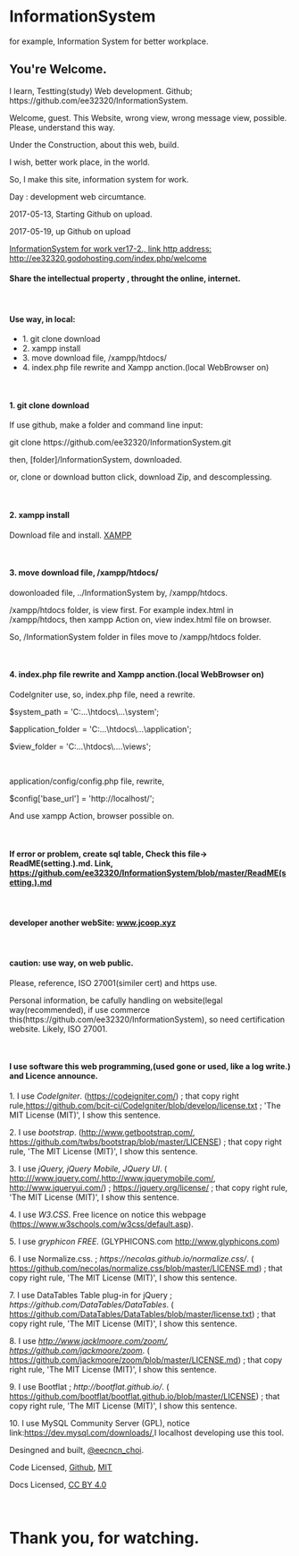 # InformationSystem
for example, Information System for better workplace.

<h2>You're Welcome.</h2>
<p>I learn, Testting(study) Web development. Github; https://github.com/ee32320/InformationSystem.</p>
<p></p>
<p>Welcome, guest. This Website, wrong view, wrong message view, possible. Please, understand this way.</p>
<p>Under the Construction, about this web, build.</p>
<p>I wish, better work place, in the world.</p>
<p>So, I make this site, information system for work.</p>
<p>Day : development web circumtance.</p>
<p>2017-05-13, Starting Github on upload.</p>
<p>2017-05-19, up Github on upload</p>
<a href="http://ee32320.godohosting.com/index.php/welcome">InformationSystem for work ver17-2., link http address: http://ee32320.godohosting.com/index.php/welcome</a>
<h4>Share the intellectual property , throught the online, internet.</h4>
<br/>

<h4>Use way, in local:</h4>
<ul>
<li>1. git clone download</li>
<li>2. xampp install</li>
<li>3. move download file, /xampp/htdocs/</li>
<li>4. index.php file rewrite and Xampp anction.(local WebBrowser on)</li>
</ul>
<br/>
<h4>1. git clone download</h4>
<p>If use github, make a folder and command line input: </p>
<p>git clone https://github.com/ee32320/InformationSystem.git</p>
<p>then, [folder]/InformationSystem, downloaded.</p>
<p> or, clone or download button click, download Zip, and descomplessing.</p>
<br/>
<h4>2. xampp install</h4>
<p>Download file and install. <a href="https://www.apachefriends.org/index.html">XAMPP</a></p>
<br/>
<h4>3. move download file, /xampp/htdocs/</h4>
<p>dowonloaded file, ../InformationSystem by, /xampp/htdocs. </p>
<p>/xampp/htdocs folder, is view first. For example index.html in /xampp/htdocs, then xampp Action on, view index.html file on browser.</p>
<p>So, /InformationSystem folder in files move to /xampp/htdocs folder.</p>
<br/>
<h4>4. index.php file rewrite and Xampp anction.(local WebBrowser on)</h4>
<p>CodeIgniter use, so, index.php file, need a rewrite.</p>
<p>$system_path = 'C:...\htdocs\...\system';</p>
<p>$application_folder = 'C:...\htdocs\...\application';</p>
<p>$view_folder = 'C:...\htdocs\....\views';</p>
<br/>
<p>application/config/config.php file, rewrite,</p> 
<p>$config['base_url'] = 'http://localhost/';</p>
<p>And use xampp Action, browser possible on.</p>
<br/>
<h4>If error or problem, create sql table, Check this file-> ReadME(setting.).md. Link, <a href="https://github.com/ee32320/InformationSystem/blob/master/ReadME(setting.).md">https://github.com/ee32320/InformationSystem/blob/master/ReadME(setting.).md</a></h4>
<br/>

<h4>developer another webSite: <a href="http://www.jcoop.xyz">www.jcoop.xyz</a></h4>
<br/>
<h4>caution: use way, on web public.</h4>
<p>Please, reference, ISO 27001(similer cert) and https use.</p>
<p>Personal information, be cafully handling on website(legal way(recommended), if use commerce this(https://github.com/ee32320/InformationSystem), so need certification website. Likely,  ISO 27001.</p>
<br/>

<h4>I use software this web programming,(used gone or used, like a log write.) and Licence announce.</h4>
<p>1. I use <span style="font-style: italic;">CodeIgniter</span>. (<a href="https://codeigniter.com/">https://codeigniter.com/</a>) ; that copy right rule,<a href="https://github.com/bcit-ci/CodeIgniter/blob/develop/license.txt">https://github.com/bcit-ci/CodeIgniter/blob/develop/license.txt</a> ; 'The MIT License (MIT)', I show this sentence.  </p>

<p>2. I use <span style="font-style: italic;">bootstrap</span>. (<a href="http://www.getbootstrap.com/">http://www.getbootstrap.com/</a>, <a href="https://github.com/twbs/bootstrap/blob/master/LICENSE">https://github.com/twbs/bootstrap/blob/master/LICENSE</a>) ; that copy right rule, 'The MIT License (MIT)', I show this sentence.</p>
	
<p>3. I use <span style="font-style: italic;">jQuery, jQuery Mobile, JQuery UI</span>. ( <a href="http://www.jquery.com/">http:///www.jquery.com/</a>,<a href="http://www.jquerymobile.com/">http://www.jquerymobile.com/</a>, <a href="http://www.jqueryui.com/">http://www.jqueryui.com/</a>) ; <a href="https://jquery.org/license/">https://jquery.org/license/</a> ; that copy right rule, 'The MIT License (MIT)', I show this sentence.</p>
	
<p>4. I use <span style="font-style: italic;">W3.CSS</span>. Free licence on notice this webpage  (<a href="https://www.w3schools.com/w3css/default.asp">https://www.w3schools.com/w3css/default.asp</a>).</p>
	
<p>5. I use <span style="font-style:italic;">gryphicon FREE</span>. (GLYPHICONS.com <a href="http://www.glyphicons.com">http://www.glyphicons.com</a>)</p>
	
<p>6. I use Normalize.css. ; <span style="font-style:italic;">https://necolas.github.io/normalize.css/</span>. ( <a href="https://github.com/necolas/normalize.css/blob/master/LICENSE.md">https://github.com/necolas/normalize.css/blob/master/LICENSE.md</a>) ; that copy right rule, 'The MIT License (MIT)', I show this sentence.</p>
	
<p>7. I use DataTables Table plug-in for jQuery
; <span style="font-style:italic;">https://github.com/DataTables/DataTables</span>. ( <a href="https://github.com/DataTables/DataTables/blob/master/license.txt">https://github.com/DataTables/DataTables/blob/master/license.txt</a>) ; that copy right rule, 'The MIT License (MIT)', I show this sentence.</p>
	
<p>8. I use <span style="font-style:italic;"><a href="http://www.jacklmoore.com/zoom/">http://www.jacklmoore.com/zoom/</a>, <a href="https://github.com/jackmoore/zoom">https://github.com/jackmoore/zoom</a></span>. ( <a href="https://github.com/jackmoore/zoom/blob/master/LICENSE.md">https://github.com/jackmoore/zoom/blob/master/LICENSE.md</a>) ; that copy right rule, 'The MIT License (MIT)', I show this sentence.</p>
	
<p>9. I use Bootflat ; <span style="font-style:italic;">http://bootflat.github.io/</span>. ( <a href="https://github.com/bootflat/bootflat.github.io/blob/master/LICENSE">https://github.com/bootflat/bootflat.github.io/blob/master/LICENSE</a>) ; that copy right rule, 'The MIT License (MIT)', I show this sentence.</p>
	
<p>10. I use MySQL Community Server (GPL), notice link:<a href="https://dev.mysql.com/downloads/">https://dev.mysql.com/downloads/</a>,I localhost developing use this tool.</p>
	
<p>Desingned and built, <a href="https://twitter.com/eecncn_choi">@eecncn_choi</a>.</p>
	
<p>Code Licensed, <a href="https://github.com/ee32320/InformationSystem">Github</a>, <a href="https://github.com/ee32320/InformationSystem/blob/master/LICENSE">MIT</a></p>
	
<p>Docs Licensed, <a href="https://creativecommons.org/licenses/by/4.0/">CC BY 4.0</a></p>
<br/> 

<h1>Thank you, for watching.</h1>
